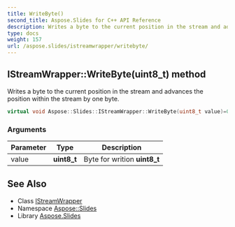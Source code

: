 ```yaml
---
title: WriteByte()
second_title: Aspose.Slides for C++ API Reference
description: Writes a byte to the current position in the stream and advances the position within the stream by one byte.
type: docs
weight: 157
url: /aspose.slides/istreamwrapper/writebyte/
---
```

## IStreamWrapper::WriteByte(uint8_t) method


Writes a byte to the current position in the stream and advances the position within the stream by one byte.

```cpp
virtual void Aspose::Slides::IStreamWrapper::WriteByte(uint8_t value)=0
```


### Arguments

| Parameter | Type | Description |
| --- | --- | --- |
| value | **uint8_t** | Byte for writion **uint8_t** |

## See Also

* Class [IStreamWrapper](../)
* Namespace [Aspose::Slides](../../)
* Library [Aspose.Slides](../../../)